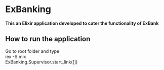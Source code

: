 # ExBanking

**This an Elixir application developed to cater the functionality of ExBank**

## How to run the application

Go to root folder and type <br />
iex -S mix <br />
ExBanking.Supervisor.start_link([])


